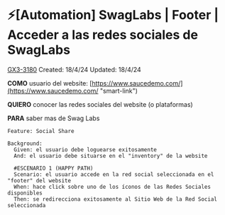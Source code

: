 # ⚡️[Automation] SwagLabs | Footer | Acceder a las redes sociales de SwagLabs

[GX3-3180](https://upexgalaxy38.atlassian.net/browse/GX3-3180) Created: 18/4/24 Updated: 18/4/24

**COMO** usuario del website: [https://www.saucedemo.com/](https://www.saucedemo.com/ "smart-link")

**QUIERO** conocer las redes sociales del website (o plataformas)

**PARA** saber mas de Swag Labs

```
Feature: Social Share

Background:
  Given: el usuario debe loguearse exitosamente
  And: el usuario debe situarse en el "inventory" de la website
  
  #ESCENARIO 1 (HAPPY PATH)
  Scenario: el usuario accede en la red social seleccionada en el "footer" del website 
  When: hace click sobre uno de los íconos de las Redes Sociales disponibles
  Then: se redirecciona exitosamente al Sitio Web de la Red Social seleccionada
```
